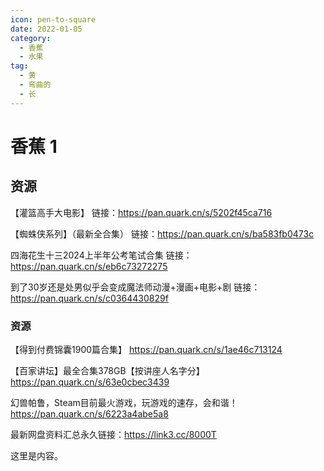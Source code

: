 ```yaml
---
icon: pen-to-square
date: 2022-01-05
category:
  - 香蕉
  - 水果
tag:
  - 黄
  - 弯曲的
  - 长
---
```


# 香蕉 1

## 资源
【灌篮高手大电影】
链接：https://pan.quark.cn/s/5202f45ca716

【蜘蛛侠系列】（最新全合集）
链接：https://pan.quark.cn/s/ba583fb0473c

四海花生十三2024上半年公考笔试合集
链接：https://pan.quark.cn/s/eb6c73272275

到了30岁还是处男似乎会变成魔法师动漫+漫画+电影+剧
链接：https://pan.quark.cn/s/c0364430829f
### 资源
【得到付费锦囊1900篇合集】
https://pan.quark.cn/s/1ae46c713124

【百家讲坛】最全合集378GB【按讲座人名字分】
https://pan.quark.cn/s/63e0cbec3439

幻兽帕鲁，Steam目前最火游戏，玩游戏的速存，会和谐！
https://pan.quark.cn/s/6223a4abe5a8

最新网盘资料汇总永久链接：https://link3.cc/8000T

这里是内容。

